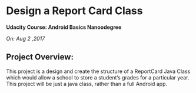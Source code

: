 # Design a Report Card Class 
**Udacity Course: Android Basics Nanoodegree**

*On: Aug 2 ,2017*


## Project Overview:

This project is a design and create the structure of a ReportCard Java Class 
which would allow a school to store a student’s grades for a particular year. 
This project will be just a java class, rather than a full Android app.

